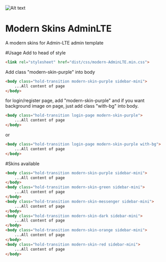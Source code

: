 ![Alt text](/../master/screenshot/modern-skin-purple.png?raw=true "Modern Skins AdminLTE")
# Modern Skins AdminLTE
A modern skins for Admin-LTE admin template

#Usage
Add to head of style 
```html
<link rel="stylesheet" href="dist/css/modern-AdminLTE.min.css">
```

Add class "modern-skin-purple" into body

```html
<body class="hold-transition modern-skin-purple sidebar-mini">
	...All content of page
</body>
```

for login/register page, add "modern-skin-purple" and if you want background image on page, just add class "with-bg" into body.


```html
<body class="hold-transition login-page modern-skin-purple">
	...All content of page
</body>
```
or
```html
<body class="hold-transition login-page modern-skin-purple with-bg">
	...All content of page
</body>
```

#Skins available
```html
<body class="hold-transition modern-skin-purple sidebar-mini">
	...All content of page
</body>
<body class="hold-transition modern-skin-green sidebar-mini">
	...All content of page
</body>
<body class="hold-transition modern-skin-messenger sidebar-mini">
	...All content of page
</body>
<body class="hold-transition modern-skin-dark sidebar-mini">
	...All content of page
</body>
<body class="hold-transition modern-skin-orange sidebar-mini">
	...All content of page
</body>
<body class="hold-transition modern-skin-red sidebar-mini">
	...All content of page
</body>
```